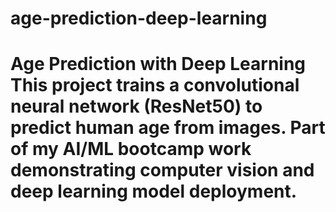 # age-prediction-deep-learning
# Age Prediction with Deep Learning  This project trains a convolutional neural network (ResNet50) to predict human age from images.   Part of my AI/ML bootcamp work demonstrating computer vision and deep learning model deployment.
